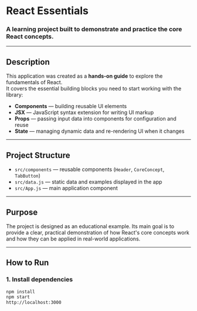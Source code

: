 # React Essentials  

### A learning project built to demonstrate and practice the core React concepts.  

---

## Description  

This application was created as a **hands-on guide** to explore the fundamentals of React.  
It covers the essential building blocks you need to start working with the library:  

- **Components** — building reusable UI elements  
- **JSX** — JavaScript syntax extension for writing UI markup  
- **Props** — passing input data into components for configuration and reuse  
- **State** — managing dynamic data and re-rendering UI when it changes  

---

## Project Structure  

- `src/components` — reusable components (`Header`, `CoreConcept`, `TabButton`)  
- `src/data.js` — static data and examples displayed in the app  
- `src/App.js` — main application component  

---

## Purpose

The project is designed as an educational example.
Its main goal is to provide a clear, practical demonstration of how React's core concepts work
and how they can be applied in real-world applications.

---

## How to Run  

### 1. Install dependencies  
```bash
npm install
npm start
http://localhost:3000



